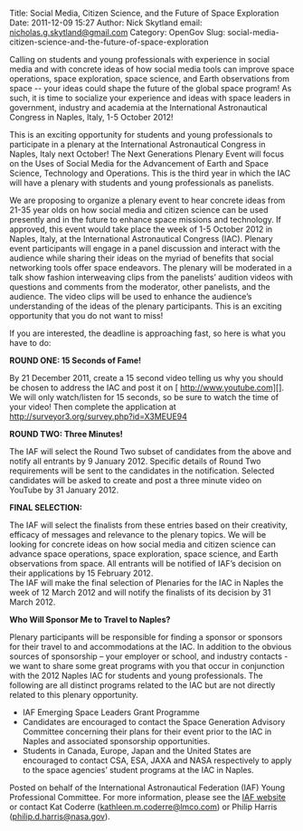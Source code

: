 Title: Social Media, Citizen Science, and the Future of Space Exploration
Date: 2011-12-09 15:27
Author: Nick Skytland
email: nicholas.g.skytland@gmail.com
Category: OpenGov
Slug: social-media-citizen-science-and-the-future-of-space-exploration

Calling on students and young professionals with experience in social
media and with concrete ideas of how social media tools can improve
space operations, space exploration, space science, and Earth
observations from space -- your ideas could shape the future of the
global space program! As such, it is time to socialize your experience
and ideas with space leaders in government, industry and academia at the
International Astronautical Congress in Naples, Italy, 1-5 October 2012!

This is an exciting opportunity for students and young professionals to
participate in a plenary at the International Astronautical Congress in
Naples, Italy next October! The Next Generations Plenary Event will
focus on the Uses of Social Media for the Advancement of Earth and Space
Science, Technology and Operations. This is the third year in which the
IAC will have a plenary with students and young professionals as
panelists.

We are proposing to organize a plenary event to hear concrete ideas from
21-35 year olds on how social media and citizen science can be used
presently and in the future to enhance space missions and technology. If
approved, this event would take place the week of 1-5 October 2012 in
Naples, Italy, at the International Astronautical Congress (IAC).
Plenary event participants will engage in a panel discussion and
interact with the audience while sharing their ideas on the myriad of
benefits that social networking tools offer space endeavors. The plenary
will be moderated in a talk show fashion interweaving clips from the
panelists’ audition videos with questions and comments from the
moderator, other panelists, and the audience. The video clips will be
used to enhance the audience’s understanding of the ideas of the plenary
participants. This is an exciting opportunity that you do not want to
miss!

If you are interested, the deadline is approaching fast, so here is what
you have to do:

**ROUND ONE: 15 Seconds of Fame!**

By 21 December 2011, create a 15 second video telling us why you should
be chosen to address the IAC and post it on [ http://www.youtube.com][].
 We will only watch/listen for 15 seconds, so be sure to watch the time
of your video! Then complete the application at 
<http://surveyor3.org/survey.php?id=X3MEUE94>

**ROUND TWO: Three Minutes!**

The IAF will select the Round Two subset of candidates from the above
and notify all entrants by 9 January 2012. Specific details of Round Two
requirements will be sent to the candidates in the notification.
Selected candidates will be asked to create and post a three minute
video on YouTube by 31 January 2012.

**FINAL SELECTION: **

The IAF will select the finalists from these entries based on their
creativity, efficacy of messages and relevance to the plenary topics. We
will be looking for concrete ideas on how social media and citizen
science can advance space operations, space exploration, space science,
and Earth observations from space. All entrants will be notified of
IAF’s decision on their applications by 15 February 2012.  
The IAF will make the final selection of Plenaries for the IAC in
Naples the week of 12 March 2012 and will notify the finalists of its
decision by 31 March 2012.

**Who Will Sponsor Me to Travel to Naples?**

Plenary participants will be responsible for finding a sponsor or
sponsors for their travel to and accommodations at the IAC. In addition
to the obvious sources of sponsorship – your employer or school, and
industry contacts - we want to share some great programs with you that
occur in conjunction with the 2012 Naples IAC for students and young
professionals. The following are all distinct programs related to the
IAC but are not directly related to this plenary opportunity.

-   IAF Emerging Space Leaders Grant Programme
-   Candidates are encouraged to contact the Space Generation Advisory
    Committee concerning their plans for their event prior to the IAC in
    Naples and associated sponsorship opportunities.
-   Students in Canada, Europe, Japan and the United States are
    encouraged to contact CSA, ESA, JAXA and NASA respectively to apply
    to the space agencies’ student programs at the IAC in Naples.

Posted on behalf of the International Astronautical Federation (IAF)
Young Professional Committee. For more information, please see the [IAF
website][] or contact Kat Coderre (kathleen.m.coderre@lmco.com) or
Philip Harris (philip.d.harris@nasa.gov).

 

  [ http://www.youtube.com]:  http://www.youtube.com
  [IAF website]: http://www.iafastro.org/index.html?title=IAC2012_Next_Generation_Plenary

